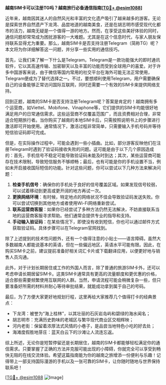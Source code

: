 **越南SIM卡可以注册TG吗？越南旅行必备通信指南[[TG💪+ @esim1088](https://t.me/s/esim1088)]**

近年来，越南因其迷人的自然风光和丰富的文化遗产吸引了越来越多的游客。无论是探索世界自然遗产下龙湾、品尝地道的越南美食，还是在胡志明市感受现代化都市的活力，越南无疑是一个值得一游的地方。然而，在享受这些美好体验的同时，通信问题却常常成为困扰游客的一大难题。尤其是在这个信息时代，与家人朋友保持联系显得尤为重要。那么，越南SIM卡是否支持注册Telegram（简称TG）呢？本文将为你详细解答这一问题，并分享一些实用的通信技巧。

首先，让我们来了解一下什么是Telegram。Telegram是一款功能强大的即时通讯软件，它以其高速传输、加密聊天以及丰富的功能而受到全球用户的喜爱。对于许多中国游客来说，由于微信等国内常用的社交平台在海外可能无法正常使用，Telegram便成为了替代选择之一。不过，要想顺利使用Telegram，用户需要确保自己的设备能够正常访问国际互联网，同时还需要一个有效的SIM卡来提供网络支持。

回到正题，越南的SIM卡是否支持注册Telegram呢？答案是肯定的！越南拥有多个运营商，如Viettel、Mobifone、Vinaphone等，它们提供的SIM卡均能很好地满足用户的日常通信需求。这些运营商不仅覆盖范围广，而且资费相对合理，非常适合短期旅行者。当你购买了越南的本地SIM卡后，只需按照说明书上的步骤进行激活即可开始使用。通常情况下，激活过程非常简单，只需要输入手机号码并等待短信验证码即可完成。

但是，在实际操作过程中，可能会遇到一些小插曲。比如，部分游客反映他们在注册Telegram时遇到了验证码接收失败的问题。这可能是由于以下几个原因造成的：首先，手机信号不稳定可能导致验证码未能及时到达；其次，某些运营商可能存在技术限制，导致短信服务不够顺畅；最后，也有可能是你的手机设置不当，例如未开启接收国际短信的功能。针对这些问题，你可以尝试以下几种方法来解决问题：

1. **检查手机信号**：确保你的手机处于良好的信号覆盖区域。如果发现信号较弱，可以试着移动到更高或更开阔的地方再试一次。
2. **更换网络环境**：有时候，特定地点的网络状况不佳会导致验证码发送失败。你可以尝试切换到其他地方或者使用Wi-Fi网络重新尝试。
3. **联系运营商客服**：如果你已经尝试了多种方法仍然无法解决，不妨直接联系当地的运营商客服寻求帮助。他们通常会提供专业的指导和支持。
4. **手动输入验证码**：在某些情况下，即使没有收到短信，你也可以通过邮件方式获取验证码。具体步骤可以在Telegram官网找到。

除了上述提到的技术性问题外，还有一个值得注意的小贴士——语言障碍。虽然大多数越南人都能说基本的英语，但在一些偏远地区，英语水平可能有限。因此，在购买SIM卡之前，建议提前准备好相关词汇卡片或下载翻译应用，以便更好地与销售人员沟通。

此外，对于计划长期居住或工作的外国人而言，除了普通的旅游SIM卡外，还可以考虑申请长期居留SIM卡。这类SIM卡通常具有更高的流量额度和更优惠的价格，适合那些需要频繁使用互联网的人群。当然，申请流程可能会稍微复杂一些，但只要准备好所需的材料并耐心等待审批结果，就能成功拿到属于自己的号码。

最后，为了方便大家更好地规划行程，这里再给大家推荐几个值得打卡的经典景点：
- 下龙湾：被誉为“海上桂林”，以其壮丽的石灰岩岛屿和碧绿的海水闻名；
- 胡志明市：充满历史韵味的老城区与繁华现代商业区交相辉映；
- 河内老街：保留着浓厚法式风情的小巷子，是品尝当地特色小吃的好去处；
- 海滩度假胜地芽庄：蓝天白云下的沙滩让人流连忘返。

综上所述，无论你是短暂停留还是长期居住，越南的SIM卡都能够轻松满足你的通信需求。只要掌握了正确的方法并克服可能出现的小障碍，你就完全可以享受到畅快无阻的在线交流体验。希望这篇指南能为你的越南之旅增添一份便利与乐趣！记得带上一部支持国际漫游的手机以及一张可靠的SIM卡，让你随时随地与世界保持联系吧！

[[TG💪+ @esim1088](https://t.me/s/esim1088) ![Image](https://i.postimg.cc/4NQfJmqS/Snipaste-2025-05-13-00-14-12.png)]